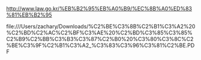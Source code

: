 http://www.law.go.kr/%EB%B2%95%EB%A0%B9/%EC%8B%A0%ED%83%81%EB%B2%95

file:///Users/zachary/Downloads/%C2%BE%C3%8B%C2%B1%C3%A2%20%C2%BD%C2%AC%C2%BF%C3%AE%20%C2%BD%C3%85%C3%85%C2%B9%C2%BB%C3%B3%C3%87%C2%B0%20%C3%80%C3%8C%C2%BE%C3%9F%C2%B1%C3%A2_%C3%83%C3%96%C3%81%C2%BE.PDF